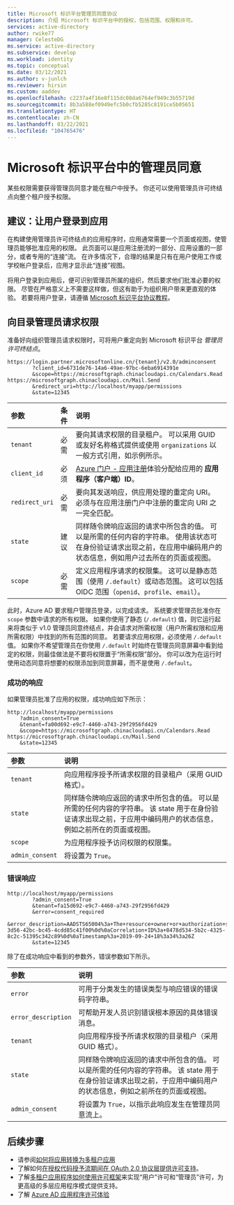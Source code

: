 ```yaml
---
title: Microsoft 标识平台管理员同意协议
description: 介绍 Microsoft 标识平台中的授权，包括范围、权限和许可。
services: active-directory
author: rwike77
manager: CelesteDG
ms.service: active-directory
ms.subservice: develop
ms.workload: identity
ms.topic: conceptual
ms.date: 03/12/2021
ms.author: v-junlch
ms.reviewer: hirsin
ms.custom: aaddev
ms.openlocfilehash: c2237a4f16e8f115dc08da6764ef949c3b55719d
ms.sourcegitcommit: 8b3a588ef0949efc5b0cfb5285c8191ce5b05651
ms.translationtype: HT
ms.contentlocale: zh-CN
ms.lasthandoff: 03/22/2021
ms.locfileid: "104765476"
---
```

# <a name="admin-consent-on-the-microsoft-identity-platform"></a>Microsoft 标识平台中的管理员同意

某些权限需要获得管理员同意才能在租户中授予。  你还可以使用管理员许可终结点向整个租户授予权限。

## <a name="recommended-sign-the-user-into-your-app"></a>建议：让用户登录到应用

在构建使用管理员许可终结点的应用程序时，应用通常需要一个页面或视图，使管理员能够批准应用的权限。 此页面可以是应用注册流的一部分、应用设置的一部分，或者专用的“连接”流。 在许多情况下，合理的结果是只有在用户使用工作或学校帐户登录后，应用才显示此“连接”视图。

将用户登录到应用后，便可识别管理员所属的组织，然后要求他们批准必要的权限。 尽管在严格意义上不需要这样做，但这有助于为组织用户带来更直观的体验。 若要将用户登录，请遵循 [Microsoft 标识平台协议教程](active-directory-v2-protocols.md)。

## <a name="request-the-permissions-from-a-directory-admin"></a>向目录管理员请求权限

准备好向组织管理员请求权限时，可将用户重定向到 Microsoft 标识平台 *管理员许可终结点*。

```none
https://login.partner.microsoftonline.cn/{tenant}/v2.0/adminconsent
        ?client_id=6731de76-14a6-49ae-97bc-6eba6914391e
        &scope=https://microsoftgraph.chinacloudapi.cn/Calendars.Read https://microsoftgraph.chinacloudapi.cn/Mail.Send
        &redirect_uri=http://localhost/myapp/permissions
        &state=12345
```

| 参数 | 条件 | 说明 |
| :--- | :--- | :--- |
| `tenant` | 必需 | 要向其请求权限的目录租户。 可以采用 GUID 或友好名称格式提供或使用 `organizations` 以一般方式引用，如示例所示。 
| `client_id` | 必须 | [Azure 门户 - 应用注册](https://portal.azure.cn/#blade/Microsoft_AAD_IAM/ActiveDirectoryMenuBlade/RegisteredAppsPreview)体验分配给应用的 **应用程序（客户端）ID**。 |
| `redirect_uri` | 必需 |要向其发送响应，供应用处理的重定向 URI。 必须与在应用注册门户中注册的重定向 URI 之一完全匹配。 |
| `state` | 建议 | 同样随令牌响应返回的请求中所包含的值。 可以是所需的任何内容的字符串。 使用该状态可在身份验证请求出现之前，在应用中编码用户的状态信息，例如用户过去所在的页面或视图。 |
|`scope` | 必需 | 定义应用程序请求的权限集。 这可以是静态范围（使用 `/.default`）或动态范围。 这可以包括 OIDC 范围（`openid`、`profile`、`email`）。 |

此时，Azure AD 要求租户管理员登录，以完成请求。 系统要求管理员批准你在 `scope` 参数中请求的所有权限。  如果你使用了静态 (`/.default`) 值，则它运行起来将类似于 v1.0 管理员同意终结点，并会请求对所需权限（用户所需权限和应用所需权限）中找到的所有范围的同意。 若要请求应用权限，必须使用 `/.default` 值。 如果你不希望管理员在你使用 `/.default` 时始终在管理员同意屏幕中看到给定的权限，则最佳做法是不要将权限置于“所需权限”部分。 你可以改为在运行时使用动态同意将想要的权限添加到同意屏幕，而不是使用 `/.default`。

### <a name="successful-response"></a>成功的响应

如果管理员批准了应用的权限，成功响应如下所示：

```none
http://localhost/myapp/permissions
    ?admin_consent=True
    &tenant=fa00d692-e9c7-4460-a743-29f2956fd429
    &scope=https://microsoftgraph.chinacloudapi.cn/Calendars.Read https://microsoftgraph.chinacloudapi.cn/Mail.Send
    &state=12345
```

| 参数 | 说明 |
| :--- | :--- |
| `tenant`| 向应用程序授予所请求权限的目录租户（采用 GUID 格式）。|
| `state` | 同样随令牌响应返回的请求中所包含的值。 可以是所需的任何内容的字符串。 该 state 用于在身份验证请求出现之前，于应用中编码用户的状态信息，例如之前所在的页面或视图。|
| `scope` | 为应用程序授予访问权限的权限集。|
| `admin_consent` | 将设置为 `True`。|

### <a name="error-response"></a>错误响应

```none
http://localhost/myapp/permissions
        ?admin_consent=True
        &tenant=fa15d692-e9c7-4460-a743-29f2956fd429
        &error=consent_required
        &error_description=AADSTS65004%3a+The+resource+owner+or+authorization+server+denied+the+request.%0d%0aTrace+ID%3a+d320620c-3d56-42bc-bc45-4cdd85c41f00%0d%0aCorrelation+ID%3a+8478d534-5b2c-4325-8c2c-51395c342c89%0d%0aTimestamp%3a+2019-09-24+18%3a34%3a26Z
        &state=12345
```

除了在成功响应中看到的参数外，错误参数如下所示。

| 参数 | 说明 |
|:-------------------|:-------------------------------------------------------------------------------------------------|
| `error` | 可用于分类发生的错误类型与响应错误的错误码字符串。|
| `error_description` | 可帮助开发人员识别错误根本原因的具体错误消息。|
| `tenant`| 向应用程序授予所请求权限的目录租户（采用 GUID 格式）。|
| `state` | 同样随令牌响应返回的请求中所包含的值。 可以是所需的任何内容的字符串。 该 state 用于在身份验证请求出现之前，于应用中编码用户的状态信息，例如之前所在的页面或视图。|
| `admin_consent` | 将设置为 `True`，以指示此响应发生在管理员同意流上。|

## <a name="next-steps"></a>后续步骤
- 请参阅[如何将应用转换为多租户应用](howto-convert-app-to-be-multi-tenant.md)
- 了解如何[在授权代码授予流期间在 OAuth 2.0 协议层提供许可支持](v2-oauth2-auth-code-flow.md#request-an-authorization-code)。
- 了解[多租户应用程序如何使用许可框架](./howto-convert-app-to-be-multi-tenant.md)来实现“用户”许可和“管理员”许可，为更高级的多层应用程序模式提供支持。
- 了解 [Azure AD 应用程序许可体验](application-consent-experience.md)
